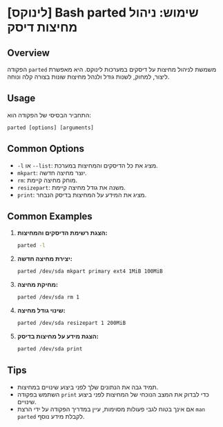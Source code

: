 # [לינוקס] Bash parted שימוש: ניהול מחיצות דיסק

## Overview
הפקודה `parted` משמשת לניהול מחיצות על דיסקים במערכות לינוקס. היא מאפשרת ליצור, למחוק, לשנות גודל ולנהל מחיצות שונות בצורה קלה ונוחה.

## Usage
התחביר הבסיסי של הפקודה הוא:
```
parted [options] [arguments]
```

## Common Options
- `-l` או `--list`: מציג את כל הדיסקים והמחיצות במערכת.
- `mkpart`: יוצר מחיצה חדשה.
- `rm`: מוחק מחיצה קיימת.
- `resizepart`: משנה את גודל מחיצה קיימת.
- `print`: מציג את המידע על המחיצות בדיסק הנבחר.

## Common Examples
1. **הצגת רשימת הדיסקים והמחיצות:**
   ```bash
   parted -l
   ```

2. **יצירת מחיצה חדשה:**
   ```bash
   parted /dev/sda mkpart primary ext4 1MiB 100MiB
   ```

3. **מחיקת מחיצה:**
   ```bash
   parted /dev/sda rm 1
   ```

4. **שינוי גודל מחיצה:**
   ```bash
   parted /dev/sda resizepart 1 200MiB
   ```

5. **הצגת מידע על מחיצות בדיסק:**
   ```bash
   parted /dev/sda print
   ```

## Tips
- תמיד גבה את הנתונים שלך לפני ביצוע שינויים במחיצות.
- השתמש בפקודה `print` כדי לבדוק את המצב הנוכחי של המחיצות לפני ביצוע שינויים.
- אם אינך בטוח לגבי פעולות מסוימות, עיין במדריך הפקודה על ידי הרצת `man parted` לקבלת מידע נוסף.
